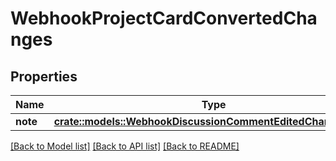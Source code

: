 # WebhookProjectCardConvertedChanges

## Properties

Name | Type | Description | Notes
------------ | ------------- | ------------- | -------------
**note** | [**crate::models::WebhookDiscussionCommentEditedChangesBody**](webhook_discussion_comment_edited_changes_body.md) |  | 

[[Back to Model list]](../README.md#documentation-for-models) [[Back to API list]](../README.md#documentation-for-api-endpoints) [[Back to README]](../README.md)


